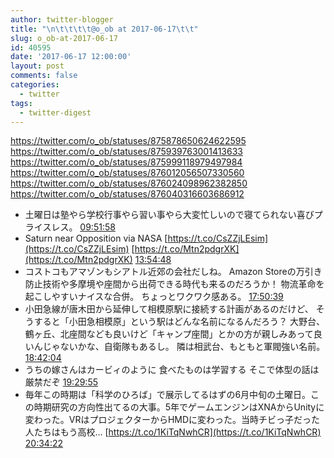 ```yaml
---
author: twitter-blogger
title: "\n\t\t\t\t@o_ob at 2017-06-17\t\t"
slug: o_ob-at-2017-06-17
id: 40595
date: '2017-06-17 12:00:00'
layout: post
comments: false
categories:
  - twitter
tags:
  - twitter-digest
---
```


https://twitter.com/o_ob/statuses/875878650624622595 https://twitter.com/o_ob/statuses/875939763001413633 https://twitter.com/o_ob/statuses/875999118979497984 https://twitter.com/o_ob/statuses/876012056507330560 https://twitter.com/o_ob/statuses/876024098962382850 https://twitter.com/o_ob/statuses/876040316603686912  

*   土曜日は塾やら学校行事やら習い事やら大変忙しいので寝てられない喜びプライスレス。 [09:51:58](https://twitter.com/o_ob/statuses/875878650624622595)
*   Saturn near Opposition via NASA [https://t.co/CsZZjLEsim](https://t.co/CsZZjLEsim) [https://t.co/Mtn2pdgrXK](https://t.co/Mtn2pdgrXK) [13:54:48](https://twitter.com/o_ob/statuses/875939763001413633)
*   コストコもアマゾンもシアトル近郊の会社だしね。 Amazon Storeの万引き防止技術や多摩境や座間から出荷できる時代も来るのだろうか！ 物流革命を起こしやすいナイスな合併。 ちょっとワクワク感ある。 [17:50:39](https://twitter.com/o_ob/statuses/875999118979497984)
*   小田急線が唐木田から延伸して相模原駅に接続する計画があるのだけど、 そうすると「小田急相模原」という駅はどんな名前になるんだろう？ 大野台、鶴ヶ丘、北座間なども良いけど「キャンプ座間」とかの方が親しみあって良いんじゃないかな、自衛隊もあるし。 隣は相武台、もともと軍閥強い名前。 [18:42:04](https://twitter.com/o_ob/statuses/876012056507330560)
*   うちの嫁さんはカービィのように 食べたものは学習する そこで体型の話は厳禁だぞ [19:29:55](https://twitter.com/o_ob/statuses/876024098962382850)
*   毎年この時期は「科学のひろば」で展示してるはずの6月中旬の土曜日。この時期研究の方向性出てるの大事。5年でゲームエンジンはXNAからUnityに変わった。VRはプロジェクターからHMDに変わった。当時チビっ子だった人たちはもう高校… [https://t.co/1KiTqNwhCR](https://t.co/1KiTqNwhCR) [20:34:22](https://twitter.com/o_ob/statuses/876040316603686912)